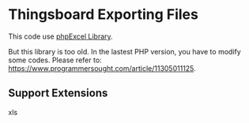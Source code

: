 # Thingsboard Exporting Files

This code use <a href='https://github.com/PHPOffice/PHPExcel'>phpExcel Library</a>.

But this library is too old. In the lastest PHP version, you have to modify some codes. Please refer to: https://www.programmersought.com/article/11305011125.

## Support Extensions
xls

